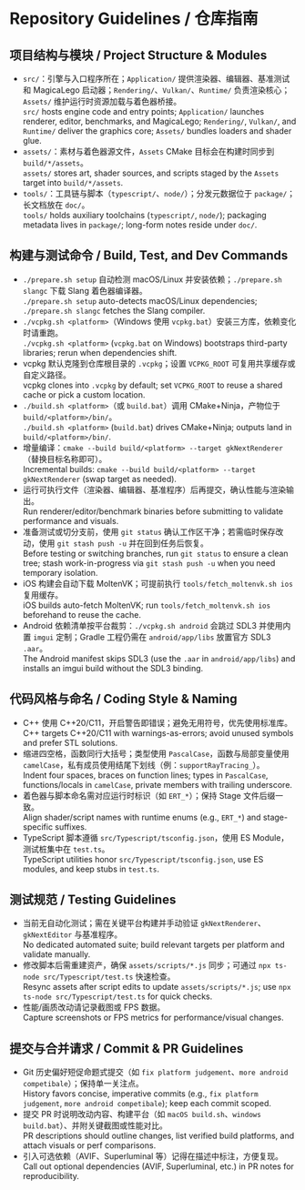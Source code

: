 # Repository Guidelines / 仓库指南

## 项目结构与模块 / Project Structure & Modules
- `src/`：引擎与入口程序所在；`Application/` 提供渲染器、编辑器、基准测试和 MagicaLego 启动器；`Rendering/`、`Vulkan/`、`Runtime/` 负责渲染核心；`Assets/` 维护运行时资源加载与着色器桥接。<br>`src/` hosts engine code and entry points; `Application/` launches renderer, editor, benchmarks, and MagicaLego; `Rendering/`, `Vulkan/`, and `Runtime/` deliver the graphics core; `Assets/` bundles loaders and shader glue.
- `assets/`：素材与着色器源文件，`Assets` CMake 目标会在构建时同步到 `build/*/assets`。<br>`assets/` stores art, shader sources, and scripts staged by the `Assets` target into `build/*/assets`.
- `tools/`：工具链与脚本（`typescript/`、`node/`）；分发元数据位于 `package/`；长文档放在 `doc/`。<br>`tools/` holds auxiliary toolchains (`typescript/`, `node/`); packaging metadata lives in `package/`; long-form notes reside under `doc/`.

## 构建与测试命令 / Build, Test, and Dev Commands
- `./prepare.sh setup` 自动检测 macOS/Linux 并安装依赖；`./prepare.sh slangc` 下载 Slang 着色器编译器。<br>`./prepare.sh setup` auto-detects macOS/Linux dependencies; `./prepare.sh slangc` fetches the Slang compiler.
- `./vcpkg.sh <platform>`（Windows 使用 `vcpkg.bat`）安装三方库，依赖变化时请重跑。<br>`./vcpkg.sh <platform>` (`vcpkg.bat` on Windows) bootstraps third-party libraries; rerun when dependencies shift.
- vcpkg 默认克隆到仓库根目录的 `.vcpkg`；设置 `VCPKG_ROOT` 可复用共享缓存或自定义路径。<br>vcpkg clones into `.vcpkg` by default; set `VCPKG_ROOT` to reuse a shared cache or pick a custom location.
- `./build.sh <platform>`（或 `build.bat`）调用 CMake+Ninja，产物位于 `build/<platform>/bin/`。<br>`./build.sh <platform>` (`build.bat`) drives CMake+Ninja; outputs land in `build/<platform>/bin/`.
- 增量编译：`cmake --build build/<platform> --target gkNextRenderer`（替换目标名称即可）。<br>Incremental builds: `cmake --build build/<platform> --target gkNextRenderer` (swap target as needed).
- 运行可执行文件（渲染器、编辑器、基准程序）后再提交，确认性能与渲染输出。<br>Run renderer/editor/benchmark binaries before submitting to validate performance and visuals.
- 准备测试或切分支前，使用 `git status` 确认工作区干净；若需临时保存改动，使用 `git stash push -u` 并在回到任务后恢复。<br>Before testing or switching branches, run `git status` to ensure a clean tree; stash work-in-progress via `git stash push -u` when you need temporary isolation.
- iOS 构建会自动下载 MoltenVK；可提前执行 `tools/fetch_moltenvk.sh ios` 复用缓存。<br>iOS builds auto-fetch MoltenVK; run `tools/fetch_moltenvk.sh ios` beforehand to reuse the cache.
- Android 依赖清单按平台裁剪：`./vcpkg.sh android` 会跳过 SDL3 并使用内置 `imgui` 定制；Gradle 工程仍需在 `android/app/libs` 放置官方 SDL3 `.aar`。<br>The Android manifest skips SDL3 (use the `.aar` in `android/app/libs`) and installs an imgui build without the SDL3 binding.

## 代码风格与命名 / Coding Style & Naming
- C++ 使用 C++20/C11，开启警告即错误；避免无用符号，优先使用标准库。<br>C++ targets C++20/C11 with warnings-as-errors; avoid unused symbols and prefer STL solutions.
- 缩进四空格，函数同行大括号；类型使用 `PascalCase`，函数与局部变量使用 `camelCase`，私有成员使用结尾下划线（例：`supportRayTracing_`）。<br>Indent four spaces, braces on function lines; types in `PascalCase`, functions/locals in `camelCase`, private members with trailing underscore.
- 着色器与脚本命名需对应运行时标识（如 `ERT_*`）；保持 Stage 文件后缀一致。<br>Align shader/script names with runtime enums (e.g., `ERT_*`) and stage-specific suffixes.
- TypeScript 脚本遵循 `src/Typescript/tsconfig.json`，使用 ES Module，测试桩集中在 `test.ts`。<br>TypeScript utilities honor `src/Typescript/tsconfig.json`, use ES modules, and keep stubs in `test.ts`.

## 测试规范 / Testing Guidelines
- 当前无自动化测试；需在关键平台构建并手动验证 `gkNextRenderer`、`gkNextEditor` 与基准程序。<br>No dedicated automated suite; build relevant targets per platform and validate manually.
- 修改脚本后需重建资产，确保 `assets/scripts/*.js` 同步；可通过 `npx ts-node src/Typescript/test.ts` 快速检查。<br>Resync assets after script edits to update `assets/scripts/*.js`; use `npx ts-node src/Typescript/test.ts` for quick checks.
- 性能/画质改动请记录截图或 FPS 数据。<br>Capture screenshots or FPS metrics for performance/visual changes.

## 提交与合并请求 / Commit & PR Guidelines
- Git 历史偏好短促命题式提交（如 `fix platform judgement`、`more android competibale`）；保持单一关注点。<br>History favors concise, imperative commits (e.g., `fix platform judgement`, `more android competibale`); keep each commit scoped.
- 提交 PR 时说明改动内容、构建平台（如 `macOS build.sh`、`windows build.bat`）、并附关键截图或性能对比。<br>PR descriptions should outline changes, list verified build platforms, and attach visuals or perf comparisons.
- 引入可选依赖（AVIF、Superluminal 等）记得在描述中标注，方便复现。<br>Call out optional dependencies (AVIF, Superluminal, etc.) in PR notes for reproducibility.
